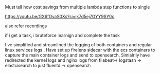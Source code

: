 Must tell how cost savings from multiple lambda step functions to single 

https://youtu.be/GX6fOvaS0Xs?si=jk7d5ej7GYY9SY0c

also refer recordings

if i get a task, i bruteforce learnign and complete the task 

I ve simplified and streamlined the logging of both containers and regular linux services logs .
Have set up firelens sidecar with the ecs containers to capture the main container logs and send to opensearch.
Simialrily have redirected the kernel logs and nginx logs from filebeat-> logstash -> elastcisearch to just fluentd -> opensearch
